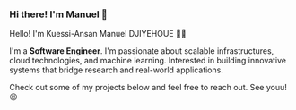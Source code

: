 ### Hi there! I'm Manuel 👋

Hello! I'm Kuessi-Ansan Manuel DJIYEHOUE 🧑‍💻

I'm a **Software Engineer**. I'm passionate about scalable infrastructures, cloud technologies, and machine learning. Interested in building innovative systems that bridge research and real-world applications. 

Check out some of my projects below and feel free to reach out. See youu! 😉
<!--
---

### 📚 Latest Projects

- 💻 Researching **Spectre Vulnerabilities and Mitigations**
- 🌟 Exploring **AI-powered solutions for real-world challenges**
- 👩‍🎓 Preparing for **German Language Certification**
- 🌿 Finding the best **PhD opportunities in AI & Security**

---

### ✉️ Let's Connect!

- LinkedIn: [Your LinkedIn](https://linkedin.com/in/yourprofile)
- Twitter: [@YourTwitter](https://twitter.com/yourhandle)
- Email: **your.email@example.com**
- Personal Website: [yourwebsite.com](https://yourwebsite.com) (if applicable)


---

### 🏆 GitHub Stats

![Manuel's GitHub Stats](https://github-readme-stats.vercel.app/api?username=KuessiAnsan&show_icons=true&theme=radical)

![Top Languages](https://github-readme-stats.vercel.app/api/top-langs/?username=KuessiAnsan&layout=compact&theme=radical)

![GitHub Streak](https://github-readme-streak-stats.herokuapp.com/?user=KuessiAnsan&theme=radical) -->


